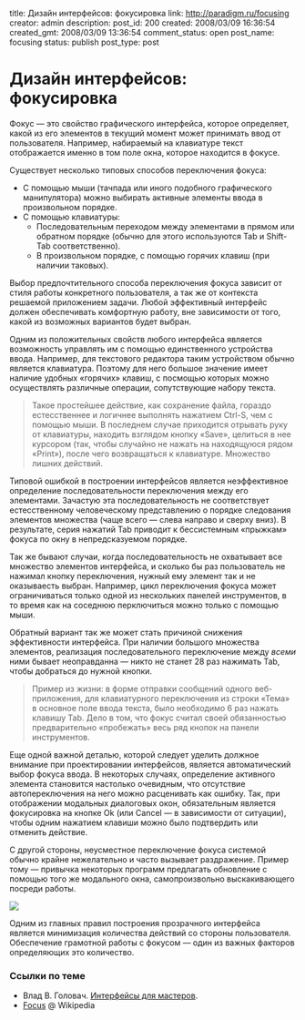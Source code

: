 title: Дизайн интерфейсов: фокусировка
link: http://paradigm.ru/focusing
creator: admin
description:
post_id: 200
created: 2008/03/09 16:36:54
created_gmt: 2008/03/09 13:36:54
comment_status: open
post_name: focusing
status: publish
post_type: post

# Дизайн интерфейсов: фокусировка

Фокус — это свойство графического интерфейса, которое определяет, какой из его элементов в текущий момент может принимать ввод от пользователя. Например, набираемый на клавиатуре текст отображается именно в том поле окна, которое находится в фокусе.

Существует несколько типовых способов переключения фокуса:

  * С помощью мыши (тачпада или иного подобного графического манипулятора) можно выбирать активные элементы ввода в произвольном порядке.
  * С помощью клавиатуры:
    * Последовательным переходом между элементами в прямом или обратном порядке (обычно для этого используются Tab и Shift-Tab соответственно).
    * В произвольном порядке, с помощью горячих клавиш (при наличии таковых).

Выбор предпочтительного способа переключения фокуса зависит от стиля работы конкретного пользователя, а так же от контекста решаемой приложением задачи. Любой эффективный интерфейс должен обеспечивать комфортную работу, вне зависимости от того, какой из возможных вариантов будет выбран.

Одним из положительных свойств любого интерфейса является возможность управлять им с помощью единственного устройства ввода. Например, для текстового редактора таким устройством обычно является клавиатура. Поэтому для него большое значение имеет наличие удобных «горячих» клавиш, с посмощью которых можно осуществлять различные операции, сопутствующие набору текста.

> Такое простейшее действие, как сохранение файла, гораздо естесственнее и логичнее выполнять нажатием Ctrl-S, чем с помощью мыши. В последнем случае приходится отрывать руку от клавиатуры, находить взглядом кнопку «Save», целиться в нее курсором (так, чтобы случайно не нажать на находящуюся рядом «Print»), после чего возвращаться к клавиатуре. Множество лишних действий.

Типовой ошибкой в построении интерфейсов является неэффективное определение последовательности переключения между его элементами. Зачастую эта последовательность не соответствует естесственному человеческому представлению о порядке следования элементов множества (чаще всего — слева направо и сверху вниз). В результате, серия нажатий Tab приводит к бессистемным «прыжкам» фокуса по окну в непредсказуемом порядке.

Так же бывают случаи, когда последовательность не охватывает все множество элементов интерфейса, и сколько бы раз пользователь не нажимал кнопку переключения, нужный ему элемент так и не оказываесть выбран. Например, цикл переключения фокуса может ограничиваться только одной из нескольких панелей инструментов, в то время как на соседнюю перключиться можно только с помощью мыши.

Обратный вариант так же может стать причиной снижения эффективности интерфейса. При наличии большого множества элементов, реализация последовательного переключение между _всеми_ ними бывает неоправданна — никто не станет 28 раз нажимать Tab, чтобы добраться до нужной кнопки.

> Пример из жизни: в форме отправки сообщений одного веб-приложения, для клавиатурного переключения из строки «Тема» в основное поле ввода текста, было необходимо 6 раз нажать клавишу Tab. Дело в том, что фокус считал своей обязанностью предварительно «пробежать» весь ряд кнопок на панели инструментов.

Еще одной важной деталью, которой следует уделить должное внимание при проектировании интерфейсов, является автоматический выбор фокуса ввода. В некоторых случаях, определение активного элемента становится настолько очевидным, что отсутствие автопереключения на него можно расценивать как ошибку. Так, при отображении модальных диалоговых окон, обязательным является фокусировка на кнопке Ok (или Cancel — в зависимости от ситуации), чтобы одним нажатием клавиши можно было подтвердить или отменить действие.

С другой стороны, неусместное переключение фокуса системой обычно крайне нежелательно и часто вызывает раздражение. Пример тому — привычка некоторых программ предлагать обновление с помощью того же модального окна, самопроизвольно выскакивающего посреди работы.

![](/media/autoreboot.png)

Одним из главных правил построения прозрачного интерфейса является минимизация количества действий со стороны пользователя. Обеспечение грамотной работы с фокусом — один из важных факторов определяющих это количество.

### Ссылки по теме

  * Влад В. Головач. [Интерфейсы для мастеров](http://b23.ru/37v).
  * [Focus](http://b23.ru/37a) @ Wikipedia
